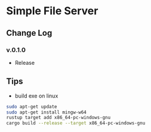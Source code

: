 # Simple File Server

## Change Log
### v.0.1.0
- Release

## Tips
- build exe on linux
```sh
sudo apt-get update
sudo apt-get install mingw-w64
rustup target add x86_64-pc-windows-gnu
cargo build --release --target x86_64-pc-windows-gnu
```
